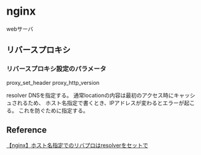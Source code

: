 nginx
====

webサーバ


リバースプロキシ
------

### リバースプロキシ設定のパラメータ
proxy_set_header
proxy_http_version


resolver
DNSを指定する。
通常locationの内容は最初のアクセス時にキャッシュされるため、
ホスト名指定で書くとき、IPアドレスが変わるとエラーが起こる。
これを防ぐために指定する。

Reference
---------
[【nginx】ホスト名指定でのリバプロはresolverをセットで](http://sora33.hatenadiary.com/entry/2017/07/02/002353)


